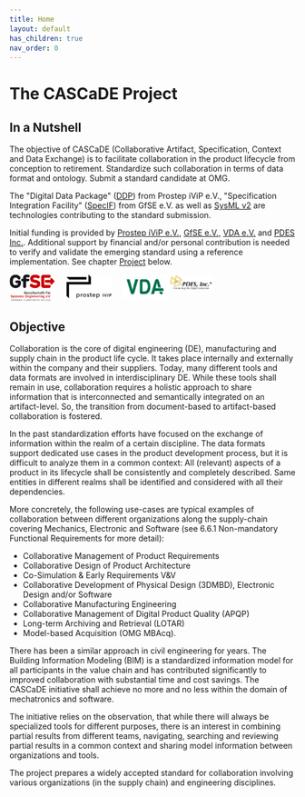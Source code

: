 ```yaml
---
title: Home
layout: default
has_children: true
nav_order: 0
---
```


# The CASCaDE Project

## In a Nutshell

The objective of CASCaDE (Collaborative Artifact, Specification, Context and Data Exchange) is to facilitate collaboration in the product lifecycle from conception to retirement. 
Standardize such collaboration in terms of data format and ontology. 
Submit a standard candidate at OMG.

The "Digital Data Package" (<a href="https://www.prostep.org/shop/detail?ai[action]=detail&ai[controller]=Catalog&ai[d_name]=ddp_rec">DDP</a>) from Prostep iViP e.V.,
"Specification Integration Facility" (<a href="https://specif.de">SpecIF</a>) from GfSE e.V. 
as well as <a href="https://www.omg.org/spec/SysML/2.0/Beta2/About-SysML">SysML v2</a> 
are technologies contributing to the standard submission.

Initial funding is provided by <a href="https://www.prostep.org/">Prostep iViP e.V.</a>, <a href="https://GfSE.org">GfSE e.V.</a>, <a href="https://www.vda.de">VDA e.V.</a> and <a href="https://pdesinc.org/">PDES Inc.</a>. 
Additional support by financial and/or personal contribution is needed to verify and validate the emerging standard using a reference implementation. See chapter [Project](./project/) below.  

<div style="float: left; margin-right: 20px; max-width:80px"><a href="https://gfse.org/" target="_blank"><img src="./assets/logos/GfSE-Incose-Logo.web.png" /></a></div>
<div style="float: left; margin-right: 20px; max-width:80px"><a href="https://www.prostep.org/" target="_blank"><img src="./assets/logos/logo-prostep-ivip.png" /></a></div>
<div style="float: left; max-width:80px"><a href="https://www.vda.de/" target="_blank"><img src="./assets/logos/logo-vda.jpg" /></a></div>
<div style="float: left; max-width:80px"><a href="https://pdesinc.org/" target="_blank"><img src="./assets/logos/PDES-web-logo.png" /></a></div>
<div style="clear:both"></div>

## Objective

Collaboration is the core of digital engineering (DE), manufacturing and supply chain in the product life cycle. 
It takes place internally and externally within the company and their suppliers. 
Today, many different tools and data formats are involved in interdisciplinary DE. 
While these tools shall remain in use, collaboration requires a holistic approach to share information that is interconnected and semantically integrated on an artifact-level. 
So, the transition from document-based to artifact-based collaboration is fostered.

In the past standardization efforts have focused on the exchange of information within the realm of a certain discipline. 
The data formats support dedicated use cases in the product development process, but it is difficult to analyze them in a common context: 
All (relevant) aspects of a product in its lifecycle shall be consistently and completely described. 
Same entities in different realms shall be identified and considered with all their dependencies. 

More concretely, the following use-cases are typical examples of collaboration between different organizations along the supply-chain covering Mechanics, Electronic and Software (see 6.6.1 Non-mandatory Functional Requirements for more detail):
- Collaborative Management of Product Requirements
- Collaborative Design of Product Architecture
- Co-Simulation & Early Requirements V&V
- Collaborative Development of Physical Design (3DMBD), Electronic Design and/or Software
- Collaborative Manufacturing Engineering
- Collaborative Management of Digital Product Quality (APQP)
- Long-term Archiving and Retrieval (LOTAR)
- Model-based Acquisition (OMG MBAcq).

There has been a similar approach in civil engineering for years. 
The Building Information Modeling (BIM) is a standardized information model for all participants in the value chain and has contributed significantly 
to improved collaboration with substantial time and cost savings. The CASCaDE initiative shall achieve no more and no less within the domain of mechatronics and software.

The initiative relies on the observation, that while there will always be specialized tools for different purposes, there is an interest in 
combining partial results from different teams, navigating, searching and reviewing partial results in a common context and sharing model information between organizations and tools.

The project prepares a widely accepted standard for collaboration involving various organizations (in the supply chain) and engineering disciplines.
